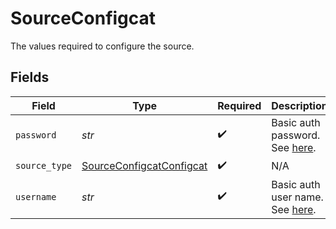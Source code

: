 # SourceConfigcat

The values required to configure the source.


## Fields

| Field                                                                                                | Type                                                                                                 | Required                                                                                             | Description                                                                                          |
| ---------------------------------------------------------------------------------------------------- | ---------------------------------------------------------------------------------------------------- | ---------------------------------------------------------------------------------------------------- | ---------------------------------------------------------------------------------------------------- |
| `password`                                                                                           | *str*                                                                                                | :heavy_check_mark:                                                                                   | Basic auth password. See <a href="https://api.configcat.com/docs/#section/Authentication">here</a>.  |
| `source_type`                                                                                        | [SourceConfigcatConfigcat](../../models/shared/sourceconfigcatconfigcat.md)                          | :heavy_check_mark:                                                                                   | N/A                                                                                                  |
| `username`                                                                                           | *str*                                                                                                | :heavy_check_mark:                                                                                   | Basic auth user name. See <a href="https://api.configcat.com/docs/#section/Authentication">here</a>. |